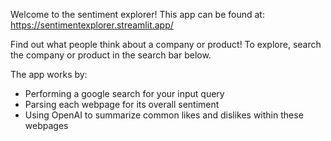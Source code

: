 Welcome to the sentiment explorer! This app can be found at: https://sentimentexplorer.streamlit.app/

Find out what people think about a company or product! To explore, search the company or product in the search bar below.

The app works by:

- Performing a google search for your input query
- Parsing each webpage for its overall sentiment
- Using OpenAI to summarize common likes and dislikes within these webpages